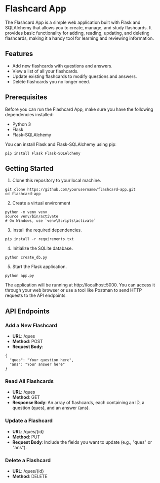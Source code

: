 # Flashcard App

The Flashcard App is a simple web application built with Flask and SQLAlchemy that allows you to create, manage, and study flashcards. It provides basic functionality for adding, reading, updating, and deleting flashcards, making it a handy tool for learning and reviewing information.

## Features

- Add new flashcards with questions and answers.
- View a list of all your flashcards.
- Update existing flashcards to modify questions and answers.
- Delete flashcards you no longer need.

## Prerequisites

Before you can run the Flashcard App, make sure you have the following dependencies installed:

- Python 3
- Flask
- Flask-SQLAlchemy

You can install Flask and Flask-SQLAlchemy using pip:

```
pip install Flask Flask-SQLAlchemy
```


## Getting Started
1. Clone this repository to your local machine.
```
git clone https://github.com/yourusername/flashcard-app.git
cd flashcard-app
```

2. Create a virtual environment
```
python -m venv venv
source venv/bin/activate
# On Windows, use `venv\Scripts\activate`
```

3. Install the required dependencies.
```
pip install -r requirements.txt
```

4. Initialize the SQLite database.
```
python create_db.py
```

5. Start the Flask application.
```
python app.py
```
The application will be running at http://localhost:5000. You can access it through your web browser or use a tool like Postman to send HTTP requests to the API endpoints.


## API Endpoints

### Add a New Flashcard
- **URL**: /ques
- **Method**: POST
- **Request Body**:
```
{
  "ques": "Your question here",
  "ans": "Your answer here"
}
```

### Read All Flashcards
- **URL**: /ques
- **Method**: GET
- **Response Body**: An array of flashcards, each containing an ID, a question (ques), and an answer (ans).

### Update a Flashcard
- **URL**: /ques/{id}
- **Method**: PUT
- **Request Body**: Include the fields you want to update (e.g., "ques" or "ans").

### Delete a Flashcard
- **URL**: /ques/{id}
- **Method**: DELETE
